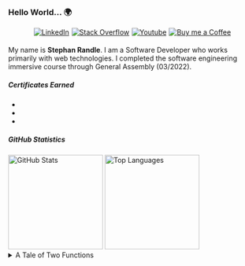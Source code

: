 ### Hello World... 🌍

<!-- SOCIALS -->
<div style="display: flex;justify-content: center;padding-bottom: 5px;">
<a style="padding: 0 2.5px;" href="https://www.linkedin.com/in/stephan-randle-38a30319a/" target="_blank">
<img alt="LinkedIn" src="https://img.shields.io/badge/linkedin-%230077B5.svg?&style=for-the-badge&logo=LinkedIn&logoColor=white" />
</a>
<a style="padding: 0 2.5px;" href="https://stackoverflow.com/users/2908680/stephan-randle" target="_blank">
<img alt="Stack Overflow" src="https://img.shields.io/badge/Stack_Overflow-%23F58025.svg?&style=for-the-badge&logo=stackoverflow&logoColor=white" />
</a>
<a style="padding: 0 2.5px;" href="/" target="_blank">
<img alt="Youtube" src="https://img.shields.io/badge/youtube-%23FF1A1A.svg?&style=for-the-badge&logo=youtube&logoColor=white" />
</a>
<a style="padding: 0 2.5px;" href="https://www.buymeacoffee.com/stephanrandle" target="_blank">
<img alt="Buy me a Coffee" src="https://img.shields.io/badge/buy_me_a_coffee-%23FFDD00.svg?&style=for-the-badge&logo=buymeacoffee&logoColor=black" />
</a>
</div>

My name is **Stephan Randle**. I am a Software Developer who works primarily with web technologies. I completed the software engineering immersive course through General Assembly (03/2022).

##### Certificates Earned

<ul>
<li>
<a href="https://www.freecodecamp.org/certification/stephansama/javascript-algorithms-and-data-structures" target="_blank">
<img src="https://theforage.wpengine.com/wp-content/uploads/2022/05/Forage_Logo_Icon_Horiz_Green_RGB-768x197.png" alt=""/>
</a>
</li>
<li>
<a href="https://www.freecodecamp.org/certification/stephansama/javascript-algorithms-and-data-structures" target="_blank">
<img src="https://upload.wikimedia.org/wikipedia/commons/f/fa/FreeCodeCamp_logo.svg" alt=""/>
</a>
</li>
<li>
<a href="https://www.linkedin.com/feed/update/urn:li:activity:6907047452076056576/" target="_blank">
<img src="https://upload.wikimedia.org/wikipedia/en/f/f4/General_Assembly_logo.svg" alt=""/>
</a>
</li>
</ul>

<!-- [![D3.js](https://img.shields.io/badge/D3-JS-F9A03C?style=flat-square&logo=d3dotjs)](https://github.com/d3/d3/wiki)
[![Express JS](https://img.shields.io/badge/Express-JS-white?style=flat-square&logo=express)](http://expressjs.com/en/5x/api.html)
[![Gatsby JS](https://img.shields.io/badge/Gatsby-JS-6522B0?style=flat-square&logo=gatsby)](https://www.gatsbyjs.com/docs/)
[![jQuery](https://img.shields.io/badge/jQuery-JS-0868AC?style=flat-square&logo=jquery)](https://api.jquery.com)
[![Material UI](https://img.shields.io/badge/Material%20UI-JS-007FFF?style=flat-square&logo=mui)](https://mui.com/getting-started/installation/)
[![Node JS](https://img.shields.io/badge/Node-JS-83CD29?style=flat-square&logo=nodedotjs)](https://nodejs.org/api/)
[![React JS](https://img.shields.io/badge/React-JS-61DAFB?style=flat-square&logo=react)](https://reactjs.org/docs/getting-started.html)
[![Socket.IO](https://img.shields.io/badge/Socket.IO-JS-black?style=flat-square&logo=socketdotio)](https://socket.io/docs/v4/)

[![Django](https://img.shields.io/badge/Django-PY-0F422D?style=flat-square&logo=django)](https://docs.djangoproject.com/en/4.0/)
[![FastAPI](https://img.shields.io/badge/FastAPI-PY-009688?style=flat-square&logo=fastapi)](https://fastapi.tiangolo.com)
[![Flask](https://img.shields.io/badge/Flask-PY-white?style=flat-square&logo=flask)](https://flask.palletsprojects.com/en/2.0.x/)

[![Firebase](https://img.shields.io/badge/Firebase-DB-FFCA28?style=flat-square&logo=firebase)](https://firebase.google.com/docs/) [![MongoDB](https://img.shields.io/badge/Mongo-DB-47A248?style=flat-square&logo=mongodb)](https://docs.mongodb.com) [![PostgreSQL](https://img.shields.io/badge/PostgreSQL-DB-4169E1?style=flat-square&logo=postgresql)](https://www.postgresql.org/docs/current/) [![SQLite](https://img.shields.io/badge/SQLite-DB-1175C5?style=flat-square&logo=sqlite)](https://sqlite.org/docs.html) -->

<!-- [![Bootstrap](https://img.shields.io/badge/Bootstrap-CSS-7952B3?style=flat-square&logo=bootstrap)](https://getbootstrap.com/docs/)
[![Sass](https://img.shields.io/badge/Sass-CSS-CC6699?style=flat-square&logo=sass)](https://sass-lang.com/documentation) -->

<!-- GitHub Stats -->

##### GitHub Statistics

<img src='https://github-readme-stats.vercel.app/api?username=stephansama&count_private=true&show_icons=true&theme=github_dark' alt='GitHub Stats' height='192px' />
<img src='https://github-readme-stats.vercel.app/api/top-langs/?username=stephansama&theme=github_dark&show_icons=true&layout=compact' alt='Top Languages' height='192px' />

<!-- Tale of Two Programs -->
<details>
<summary>A Tale of Two Functions</summary>

```js
const best = 3
const worst = 5
const times = 1859

const it = console.log
const was =
	(_, ...vals) =>
	(num) =>
		[...Array(num).keys()].filter((e) => e % vals[0] === 0)

it(was`the ${best} of`(times))
it(was`the ${worst} of`(times))
```

</details>

<!-- Technologies Used -->

<!-- <div class='test-details'>
<details>
    <summary>
        <img alt="JavaScript" width="30px" style="padding-right:10px;" src="https://cdn.jsdelivr.net/gh/devicons/devicon/icons/javascript/javascript-original.svg" />
    </summary>
    <div>
        <img src='https://img.shields.io/badge/D3-JS-F9A03C?style=flat-square&logo=d3dotjs' />
    </div>
</details>
<details>
<summary>
<img alt="Python" width="30px" style="padding-right:10px;" src="https://cdn.jsdelivr.net/gh/devicons/devicon/icons/python/python-original.svg" />
</summary>
<div>
<img src="https://img.shields.io/badge/Django-PY-0F422D?style=flat-square&logo=django" />
<img src="https://img.shields.io/badge/FastAPI-PY-009688?style=flat-square&logo=fastapi" />
<img src="https://img.shields.io/badge/Flask-PY-white?style=flat-square&logo=flask" />
</div>
</details>
<details>
    <summary>
        <img alt="CSS" width="30px" style="padding-right:10px;" src="https://cdn.jsdelivr.net/gh/devicons/devicon/icons/css3/css3-original.svg" />
    </summary>
    <div>
        <img src='https://img.shields.io/badge/Bootstrap-CSS-7952B3?style=flat-square&logo=bootstrap' />
        <img src='https://img.shields.io/badge/Sass-CSS-CC6699?style=flat-square&logo=sass' />
    </div>
</details>
</div> -->

<!-- [![Top Langs](https://github-readme-stats.vercel.app/api/top-langs/?username=stephansama&theme=github_dark&show_icons=true&layout=compact)](https://github.com/stephansama) -->

<!--
RESOURCES used to create this repo

Devicons (https://devicon.dev/)
Simple Icons (https://github.com/simple-icons/simple-icons/blob/develop/slugs.md)

-->

<!--
**stephansama/stephansama** is a ✨ _special_ ✨ repository because its `README.md` (this file) appears on your GitHub profile.

Here are some ideas to get you started:

- 🔭 I’m currently working on ...
- 🌱 I’m currently learning ...
- 👯 I’m looking to collaborate on ...
- 🤔 I’m looking for help with ...
- 💬 Ask me about ...
- 📫 How to reach me: ...
- 😄 Pronouns: ...
- ⚡ Fun fact: ...
-->
